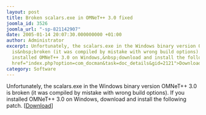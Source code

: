 ```yaml
---
layout: post
title: Broken scalars.exe in OMNeT++ 3.0 fixed
joomla_id: 3526
joomla_url: "-sp-821142907"
date: 2005-01-14 20:07:30.000000000 +01:00
author: Administrator
excerpt: Unfortunately, the scalars.exe in the Windows binary version OMNeT++ 3.0
  is&nbsp;broken (it was compiled by mistake with wrong build options).&nbsp;If you
  installed OMNeT++ 3.0 on Windows,&nbsp;download and install the following patch.&nbsp;[<A
  href="index.php?option=com_docman&task=doc_details&gid=2121">Download</A>]
category: Software
---
```

Unfortunately, the scalars.exe in the Windows binary version OMNeT++ 3.0 is&nbsp;broken (it was compiled by mistake with wrong build options).&nbsp;If you installed OMNeT++ 3.0 on Windows,&nbsp;download and install the following patch.&nbsp;[<A href="index.php?option=com_docman&task=doc_details&gid=2121">Download</A>] 
